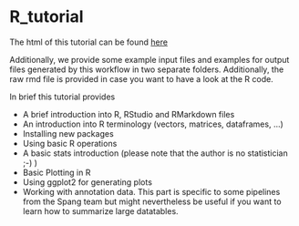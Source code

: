 # R_tutorial

The html of this tutorial can be found [here](https://ndombrowski.github.io/R_tutorial/)

Additionally, we provide some example input files and examples for output files generated by this workflow in two separate folders. Additionally, the raw rmd file is provided in case you want to have a look at the R code.

In brief this tutorial provides

- A brief introduction into R, RStudio and RMarkdown files
- An introduction into R terminology (vectors, matrices, dataframes, ...)
- Installing new packages
- Using basic R operations
- A basic stats introduction (please note that the author is no statistician ;-) )
- Basic Plotting in R
- Using ggplot2 for generating plots
- Working with annotation data. This part is specific to some pipelines from the Spang team but might nevertheless be useful if you want to learn how to summarize large datatables.

